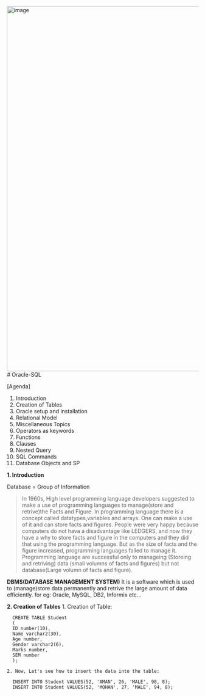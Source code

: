 <img width="844" height="957" alt="image" src="https://github.com/user-attachments/assets/d0de5ca0-df9f-48fc-be20-46a58a8d3e37" /># Oracle-SQL

[Agenda]
1. Introduction
2. Creation of Tables
3. Oracle setup and installation
4. Relational Model
5. Miscellaneous Topics
6. Operators as keywords
7. Functions
8. Clauses
9. Nested Query
10. SQL Commands
11. Database Objects and SP



**1. Introduction**

Database = Group of Information
>In 1960s, High level programming language developers suggested to make a use of programming languages to manage(store and retrive)the Facts and Figure.
>In programming language there is a concept called datatypes,variables and arrays. One can make a use of it and can store facts and figures.
>People were very happy because computers do not hava a disadvantage like LEDGERS, and now they have a why to store facts and figure in the computers and they did that using the programming language.
>But as the size of facts and the figure increased, programming languages failed to manage it.
>Programming language are successful only to manageing (Storeing and retriving) data (small volumns of facts and figures) but not database(Large volumn of facts and figure).


**DBMS(DATABASE MANAGEMENT SYSTEM)**
It is a software which is used to (manage)store data permanently and retrive the large amount of data efficiently.
for eg: Oracle, MySQL, DB2, Informix etc...

**2. Creation of Tables**
    1. Creation of Table:

      CREATE TABLE Student
      (
      ID number(10),
      Name varchar2(30),
      Age number,
      Gender varchar2(6),
      Marks number,
      SEM number
      );

    2. Now, Let's see how to insert the data into the table:

      INSERT INTO Student VALUES(52, 'AMAN', 26, 'MALE', 98, 8);
      INSERT INTO Student VALUES(52, 'MOHAN', 27, 'MALE', 94, 8);

      




















































